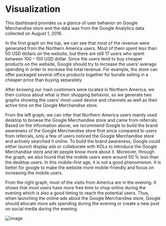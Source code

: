 # Visualization
This dashboard provides us a glance of user behavior on Google Merchandise store and the data was from the Google Analytics data collected on August 1, 2016. 

In the first graph on the top, we can see that most of the revenue were generated from the Northern America users. Most of them spent less than 50 USD dollars on the website, but there are still 17 users who spent between 100 – 150 USD dollar. Since the users tend to buy cheaper products on the website, Google should try to increase the users’ average spending in order to increase the total revenue. For example, the store can offer packaged several office products together for bundle selling in a cheaper price than buying separately. 

After knowing our main customers were located in Northern America, we then curious about what is their shopping behavior, so we generate two graphs showing the users’ most-used device and channels as well as their active time on the Google Merchandise store. 

From the left graph, we can infer that Northern America users mainly used desktop to browse the Google Merchandise store and came from referrals. Based on the information above, we recommend Google to build the brand awareness of the Google Merchandise store first since compared to users from referrals, only a few of users noticed the Google Merchandise store and actively searched it online. To build the brand awareness, Google could either launch display ads or collaborate with KOLs to introduce the Google Merchandise store and let people know more about it. Moreover, through the graph, we also found that the mobile users were around 50 % less than the desktop users. In this mobile-first age, it is not a good phenomenon. It is better for google to make the website more mobile-friendly and focus on increasing the mobile users. 

From the right graph, most of the visits from America are in the evening. It shows that most users have more free time to shop online during the evening which is also a good timing to reach the potential users. Thus, when launching the online ads about the Google Merchandise store, Google should allocate more ads spending during the evening or create a new post on social media during the evening.

![image](https://user-images.githubusercontent.com/100707529/192318784-855c192f-6265-4970-aad2-9cd7df0e28ea.png)
